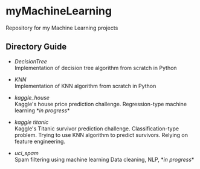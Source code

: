 # myMachineLearning
Repository for my Machine Learning projects

## Directory Guide
* _DecisionTree_  
Implementation of decision tree algorithm from scratch in Python

* _KNN_  
Implementation of KNN algorithm from scratch in Python

* _kaggle_house_  
Kaggle's house price prediction challenge. Regression-type machine learning
\**in progress*\*

* _kaggle titanic_  
Kaggle's Titanic survivor prediction challenge. Classification-type problem.
Trying to use KNN algorithm to predict survivors.
Relying on feature engineering.

* _uci_spam_  
Spam filtering using machine learning
Data cleaning, NLP, 
\**in progress*\*
